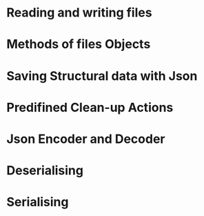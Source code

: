 # Reading and writing files
# Methods of files Objects
# Saving Structural data with Json
# Predifined Clean-up Actions
# Json Encoder and Decoder
# Deserialising
# Serialising
